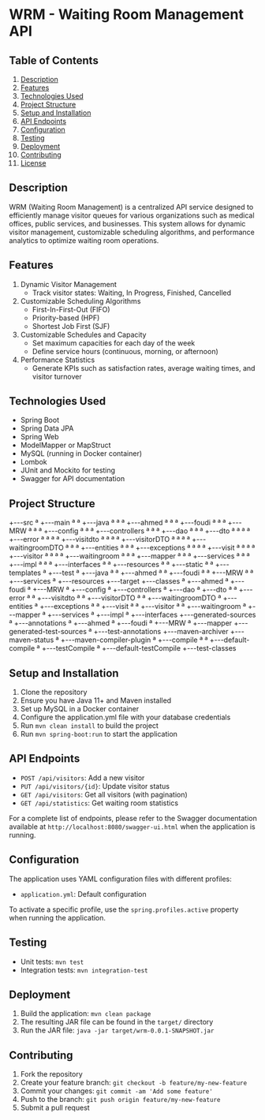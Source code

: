 # WRM - Waiting Room Management API

## Table of Contents
1. [Description](#description)
2. [Features](#features)
3. [Technologies Used](#technologies-used)
4. [Project Structure](#project-structure)
5. [Setup and Installation](#setup-and-installation)
6. [API Endpoints](#api-endpoints)
7. [Configuration](#configuration)
8. [Testing](#testing)
9. [Deployment](#deployment)
10. [Contributing](#contributing)
11. [License](#license)

## Description
WRM (Waiting Room Management) is a centralized API service designed to efficiently manage visitor queues for various organizations such as medical offices, public services, and businesses. This system allows for dynamic visitor management, customizable scheduling algorithms, and performance analytics to optimize waiting room operations.

## Features
1. Dynamic Visitor Management
   - Track visitor states: Waiting, In Progress, Finished, Cancelled
2. Customizable Scheduling Algorithms
   - First-In-First-Out (FIFO)
   - Priority-based (HPF)
   - Shortest Job First (SJF)
3. Customizable Schedules and Capacity
   - Set maximum capacities for each day of the week
   - Define service hours (continuous, morning, or afternoon)
4. Performance Statistics
   - Generate KPIs such as satisfaction rates, average waiting times, and visitor turnover

## Technologies Used
- Spring Boot
- Spring Data JPA
- Spring Web
- ModelMapper or MapStruct
- MySQL (running in Docker container)
- Lombok
- JUnit and Mockito for testing
- Swagger for API documentation

## Project Structure
+---src
ª   +---main
ª   ª   +---java
ª   ª   ª   +---ahmed
ª   ª   ª       +---foudi
ª   ª   ª           +---MRW
ª   ª   ª               +---config
ª   ª   ª               +---controllers
ª   ª   ª               +---dao
ª   ª   ª               +---dto
ª   ª   ª               ª   +---error
ª   ª   ª               ª   +---visitdto
ª   ª   ª               ª   +---visitorDTO
ª   ª   ª               ª   +---waitingroomDTO
ª   ª   ª               +---entities
ª   ª   ª               +---exceptions
ª   ª   ª               ª   +---visit
ª   ª   ª               ª   +---visitor
ª   ª   ª               ª   +---waitingroom
ª   ª   ª               +---mapper
ª   ª   ª               +---services
ª   ª   ª                   +---impl
ª   ª   ª                   +---interfaces
ª   ª   +---resources
ª   ª       +---static
ª   ª       +---templates
ª   +---test
ª       +---java
ª       ª   +---ahmed
ª       ª       +---foudi
ª       ª           +---MRW
ª       ª               +---services
ª       +---resources
+---target
    +---classes
    ª   +---ahmed
    ª       +---foudi
    ª           +---MRW
    ª               +---config
    ª               +---controllers
    ª               +---dao
    ª               +---dto
    ª               ª   +---error
    ª               ª   +---visitdto
    ª               ª   +---visitorDTO
    ª               ª   +---waitingroomDTO
    ª               +---entities
    ª               +---exceptions
    ª               ª   +---visit
    ª               ª   +---visitor
    ª               ª   +---waitingroom
    ª               +---mapper
    ª               +---services
    ª                   +---impl
    ª                   +---interfaces
    +---generated-sources
    ª   +---annotations
    ª       +---ahmed
    ª           +---foudi
    ª               +---MRW
    ª                   +---mapper
    +---generated-test-sources
    ª   +---test-annotations
    +---maven-archiver
    +---maven-status
    ª   +---maven-compiler-plugin
    ª       +---compile
    ª       ª   +---default-compile
    ª       +---testCompile
    ª           +---default-testCompile
    +---test-classes

## Setup and Installation
1. Clone the repository
2. Ensure you have Java 11+ and Maven installed
3. Set up MySQL in a Docker container
4. Configure the application.yml file with your database credentials
5. Run `mvn clean install` to build the project
6. Run `mvn spring-boot:run` to start the application

## API Endpoints
- `POST /api/visitors`: Add a new visitor
- `PUT /api/visitors/{id}`: Update visitor status
- `GET /api/visitors`: Get all visitors (with pagination)
- `GET /api/statistics`: Get waiting room statistics

For a complete list of endpoints, please refer to the Swagger documentation available at `http://localhost:8080/swagger-ui.html` when the application is running.

## Configuration
The application uses YAML configuration files with different profiles:
- `application.yml`: Default configuration


To activate a specific profile, use the `spring.profiles.active` property when running the application.

## Testing
- Unit tests: `mvn test`
- Integration tests: `mvn integration-test`

## Deployment
1. Build the application: `mvn clean package`
2. The resulting JAR file can be found in the `target/` directory
3. Run the JAR file: `java -jar target/wrm-0.0.1-SNAPSHOT.jar`

## Contributing
1. Fork the repository
2. Create your feature branch: `git checkout -b feature/my-new-feature`
3. Commit your changes: `git commit -am 'Add some feature'`
4. Push to the branch: `git push origin feature/my-new-feature`
5. Submit a pull request
